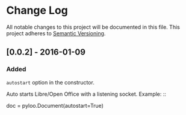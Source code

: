 # Change Log
All notable changes to this project will be documented in this file.
This project adheres to [Semantic Versioning](http://semver.org/).

## [0.0.2] - 2016-01-09
### Added
``autostart`` option in the constructor.

Auto starts Libre/Open Office with a listening socket.
Example: ::

doc = pyloo.Document(autostart=True)

